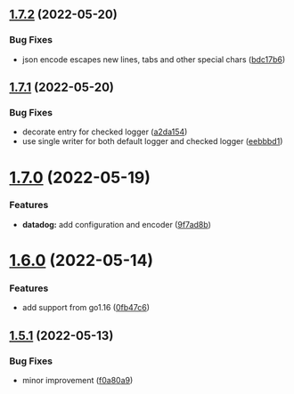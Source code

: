 ## [1.7.2](https://github.com/damianopetrungaro/golog/compare/v1.7.1...v1.7.2) (2022-05-20)


### Bug Fixes

* json encode escapes new lines, tabs and other special chars ([bdc17b6](https://github.com/damianopetrungaro/golog/commit/bdc17b6df75649883e8b8139bfc9c95c03fb1d00))



## [1.7.1](https://github.com/damianopetrungaro/golog/compare/v1.7.0...v1.7.1) (2022-05-20)


### Bug Fixes

* decorate entry for checked logger ([a2da154](https://github.com/damianopetrungaro/golog/commit/a2da154900d1ce750bb571b19835f45a1c4ff883))
* use single writer for both default logger and checked logger ([eebbbd1](https://github.com/damianopetrungaro/golog/commit/eebbbd1e8f81769f8bc613e8736493031eef1aa8))



# [1.7.0](https://github.com/damianopetrungaro/golog/compare/v1.6.0...v1.7.0) (2022-05-19)


### Features

* **datadog:** add configuration and encoder ([9f7ad8b](https://github.com/damianopetrungaro/golog/commit/9f7ad8b956be17fc775ab5dbdf5c245cd5579017))



# [1.6.0](https://github.com/damianopetrungaro/golog/compare/v1.5.1...v1.6.0) (2022-05-14)


### Features

* add support from go1.16 ([0fb47c6](https://github.com/damianopetrungaro/golog/commit/0fb47c6a332c5e9c8e472669a5fc09afac427cef))



## [1.5.1](https://github.com/damianopetrungaro/golog/compare/v1.5.0...v1.5.1) (2022-05-13)


### Bug Fixes

* minor improvement ([f0a80a9](https://github.com/damianopetrungaro/golog/commit/f0a80a9560881cfef266dc901bdc917f13cb4423))



